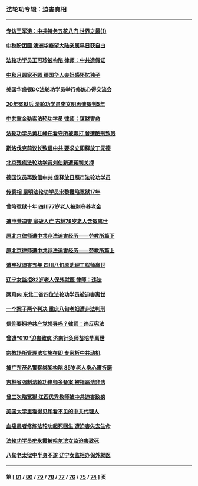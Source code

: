 ### 法轮功专辑：迫害真相
---
#### [专访王军涛：中共特务五花八门 世界之最(1)](../../pages/nf4379/n14071026.md?10030430) 
#### [中秋盼团圆 澳洲华裔望大陆亲属早日获自由](../../pages/nf4379/n14082087.md?10030430) 
#### [法轮功学员王可珍被构陷 律师：中共造假证](../../pages/nf4379/n14079888.md?10030430) 
#### [中秋月圆家不圆 德国华人夫妇感怀忆独子](../../pages/nf4379/n14081172.md?10030430) 
#### [美国华盛顿DC法轮功学员举行修炼心得交流会](../../pages/nf4379/n14080995.md?10030430) 
#### [20年冤狱后 法轮功学员李文明再遭冤判5年](../../pages/nf4379/n14079447.md?10030430) 
#### [中共重金勒索法轮功学员 律师：谋财害命](../../pages/nf4379/n14079477.md?10030430) 
#### [法轮功学员黄柱峰在看守所被毒打 曾遭酷刑致残](../../pages/nf4379/n14077119.md?10030430) 
#### [斯洛伐克前议长致信中共 要求立即释放丁元德](../../pages/nf4379/n14074619.md?10030430) 
#### [北京残疾法轮功学员刘伯新遭冤判关押](../../pages/nf4379/n14069619.md?10030430) 
#### [德国议员再致信中共 促释放日照市法轮功学员](../../pages/nf4379/n14069901.md?10030430) 
#### [传真相 昆明法轮功学员宋黎霞陷冤狱17年](../../pages/nf4379/n14069020.md?10030430) 
#### [曾陷冤狱十年 四川77岁老人被剥夺养老金](../../pages/nf4379/n14068260.md?10030430) 
#### [遭中共迫害 家破人亡 吉林78岁老人含冤离世](../../pages/nf4379/n14066833.md?10030430) 
#### [原北京律师遭中共非法迫害经历——劳教所篇下](../../pages/nf4379/n14066403.md?10030430) 
#### [原北京律师遭中共非法迫害经历——劳教所篇上](../../pages/nf4379/n14057045.md?10030430) 
#### [遭牢狱迫害五年 四川八旬原助理工程师离世](../../pages/nf4379/n14066297.md?10030430) 
#### [辽宁女监拒82岁老人保外就医 律师：违法](../../pages/nf4379/n14065881.md?10030430) 
#### [两月内 东北二省四位法轮功学员被迫害离世](../../pages/nf4379/n14063270.md?10030430) 
#### [一个案子两个判决 重庆八旬老妇遭非法判刑](../../pages/nf4379/n14063531.md?10030430) 
#### [信仰要拥护共产党领导吗？律师：违反宪法](../../pages/nf4379/n14061325.md?10030430) 
#### [曾遭“610”迫害致疯 济南针灸师苗培华离世](../../pages/nf4379/n14060519.md?10030430) 
#### [宗教场所管理法实施在即 专家析中共动机](../../pages/nf4379/n14061242.md?10030430) 
#### [被广东茂名警察绑架构陷 85岁老人身心遭折磨](../../pages/nf4379/n14059718.md?10030430) 
#### [吉林省强制法轮功律师多备案 被指恶法非法](../../pages/nf4379/n14059091.md?10030430) 
#### [曾三次陷冤狱 江西优秀教师被中共迫害致疯](../../pages/nf4379/n14058953.md?10030430) 
#### [美国大学里看得见和看不见的中共代理人](../../pages/nf4379/n14058369.md?10030430) 
#### [血癌患者修炼法轮功起死回生 遭迫害失去生命](../../pages/nf4379/n14056761.md?10030430) 
#### [法轮功学员牟永霞被哈尔滨女监迫害致死](../../pages/nf4379/n14056172.md?10030430) 
#### [八旬老太狱中半身不遂 辽宁女监拒办保外就医](../../pages/nf4379/n14055233.md?10030430) 

---
#### 第 [ [81](./81.md?10030430) / [80](./80.md?10030430) / [79](./79.md?10030430) / [78](./78.md?10030430) / [77](./77.md?10030430) / [76](./76.md?10030430) / [75](./75.md?10030430) / [74](./74.md?10030430) ] 页
